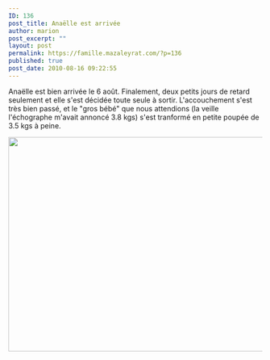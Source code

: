 ```yaml
---
ID: 136
post_title: Anaëlle est arrivée
author: marion
post_excerpt: ""
layout: post
permalink: https://famille.mazaleyrat.com/?p=136
published: true
post_date: 2010-08-16 09:22:55
---
```

Anaëlle est bien arrivée le 6 août. Finalement, deux petits jours de retard seulement et elle s'est décidée toute seule à sortir. L'accouchement s'est très bien passé, et le "gros bébé" que nous attendions (la veille l'échographe m'avait annoncé 3.8 kgs) s'est tranformé en petite poupée de 3.5 kgs à peine.

<a href="http://famille.mazaleyrat.com/wp-content/uploads/2010/08/DSC_0085-1.jpg"><img class="alignleft size-large wp-image-137" title="dimanche 8 août" src="http://famille.mazaleyrat.com/wp-content/uploads/2010/08/DSC_0085-1-1024x681.jpg" alt="" width="640" height="425" /></a>